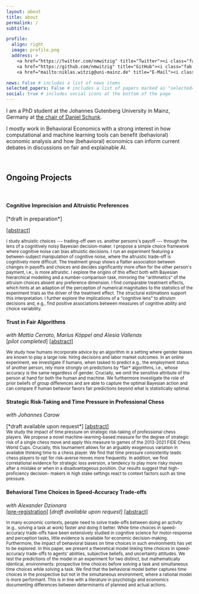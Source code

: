 ```yaml
---
layout: about
title: about
permalink: /
subtitle:

profile:
  align: right
  image: profile.png
  address: >
    <a href="https://twitter.com/nmwitzig" title="Twitter"><i class="fab fa-twitter"></i></a>
    <a href="https://github.com/nmwitzig" title="GitHub"><i class="fab fa-github"></i></a>
    <a href="mailto:niklas.witzig@uni-mainz.de" title="E-Mail"><i class="fa fa-envelope"></i></a>

news: False # includes a list of news items
selected_papers: False # includes a list of papers marked as "selected={true}"
social: true # includes social icons at the bottom of the page
---
```


I am a PhD student at the Johannes Gutenberg University in Mainz, Germany at [the chair of Daniel Schunk](https://www.public.economics.uni-mainz.de).

I mostly work in Behavioral Economics with a strong interest in how computational and machine learning tools can benefit (behavioral) economic analysis and how (behavioral) economics can inform current debates in discussions on fair and explainable AI.

&nbsp;
&nbsp;

## Ongoing Projects

&nbsp;

<!--*[You can find a poster summarizing some of my projects here](https://www.gutenberg-akademie.uni-mainz.de/files/2022/05/Witzig_poster_Komprimiert.pdf)*
-->

#### Cognitive Imprecision and Altruistic Preferences

<!--[[Streamlit-App (prelim)]](https://appmodel-dwngdhzfinbdrbgcqepth6.streamlit.app/)--> [*draft in preparation*]

<a data-toggle="collapse" href="#collapse_noise" class="collapsed" aria-expanded="false">[abstract]</a>

<div id="collapse_noise" class="panel-collapse collapse" style=""> <text style="font-size:smaller; text-justify: auto">
I study altruistic choices --- trading-off own vs. another persons's payoff --- through the lens of a cognitively noisy Bayesian decision-maker. I propose a simple choice framework where cognitive noise can bias altruistic decisions. I run an experiment featuring a between-subject manipulation of cognitive noise, where the altruistic trade-off is cognitively more difficult. The treatment group shows a flatter association between changes in payoffs and choices and decides significantly more often for the other person's payment, i.e., is more altruistic. I explore the origins of this effect both with Bayesian hierarchical modelling and a number-comparison task, mirroring the "arithmetics" of the altruism choices absent any preference dimension. I find comparable treatment effects, which hints at an adaption of the perception of numerical magnitudes to the statistics of the experiment trials as the driver of the treatment effect. The structural estimations support this interpretation. I further explore the implications of a "cognitive lens" to altruism decisions and, e.g., find positive associations between measures of cognitive ability and choice variability.</text></div>

#### Trust in Fair Algorithms

_with Mattia Cerrato, Marius Köppel and Alesia Vallenas_<br>
[*pilot completed*] <a data-toggle="collapse" href="#collapse_ai" class="collapsed" aria-expanded="false">[abstract]</a>

<div id="collapse_ai" class="panel-collapse collapse" style=""> <text style="font-size:smaller">
We study how humans incorporate advice by an algorithm in a setting where gender biases are known to play a large role: hiring decisions and labor market outcomes. In an online experiment, we investigate if humans, when tasked to predict e.g., the employment status of another person, rely more strongly on predictions by *fair* algorithms, i.e., whose accuracy is the same regardless of gender. Crucially, we omit the sensitive attribute of the person at hand for both the human and machine. We furthermore investigate the role of prior beliefs of group differences and are able to capture the optimal Bayesian action and can compare if human behavior favors fair predictions beyond what is statistically optimal.</text></div>

#### Strategic Risk-Taking and Time Pressure in Professional Chess

_with Johannes Carow_<br>

<!--[[Web-App]](https://share.streamlit.io/nmwitzig/streamlit-chess/main/app.py)--> [*draft available upon request*] <a data-toggle="collapse" href="#collapse_chess" class="collapsed" aria-expanded="false">[abstract]</a>

<div id="collapse_chess" class="panel-collapse collapse" style=""> <text style="font-size:smaller">
We study the impact of time pressure on strategic risk-taking of professional chess players. We propose a novel machine-learning-based measure for the degree of strategic risk of a single chess move and apply this measure to games of the 2013-2021 FIDE Chess World Cups. Crucially, this tournament allows for an arguably exogenous variation in available thinking time to a chess player. We find that time pressure consistently leads chess players to opt for risk-averse moves more frequently. In addition, we find correlational evidence for strategic loss aversion, a tendency to play more risky moves after a mistake or when in a disadvantageous position. Our results suggest that high-proficiency decision- makers in high stake settings react to context factors such as time pressure.</text></div>

#### Behavioral Time Choices in Speed-Accuracy Trade-offs

_with Alexander Dzionara_<br>
[[pre-registration]](https://www.socialscienceregistry.org/trials/7748) [*draft available upon request*] <a data-toggle="collapse" href="#collapse_time" class="collapsed" aria-expanded="false">[abstract]</a>

<div id="collapse_time" class="panel-collapse collapse" style=""> <text style="font-size:smaller">
In many economic contexts, people need to solve trade-offs between doing an activity (e.g., solving a task at work) faster and doing it better. While time choices in speed-accuracy trade-offs have been extensively studied in cognitive science for motor-response and perception tasks, little evidence is available for economic decision-making. Furthermore, the impact of behavioral biases on time choices in such environments has yet to be explored. In this paper, we present a theoretical model linking time choices in speed-accuracy trade-offs to agents' abilities, subjective beliefs, and uncertainty attitudes. We test the predictions of the model in an experiment for two distinct, but mathematically identical, environments: prospective time choices before solving a task and simultaneous time choices while solving a task. We find that the behavioral model better captures time choices in the prospective but not in the simultaneous environment, where a rational model is more performant. This is in line with a literature in psychology and economics documenting differences between determinants of planned and actual actions.</text></div>
&nbsp;

<!--
[[Project Page]](/projects/projects-3) [*draft in preparation*]<br>
<details>
<summary>[Summary]</summary>
<text style="font-size:smaller">
In this project, we
</text>
</details>
-->

<!--
<details>
<summary>[Summary]</summary>
<text style="font-size:smaller">
In this project, we
</text>
</details>
-->
